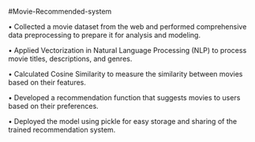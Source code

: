 #Movie-Recommended-system

• Collected a movie dataset from the web and performed comprehensive data preprocessing to prepare it for analysis and modeling.

• Applied Vectorization in Natural Language Processing (NLP) to process movie titles, descriptions, and genres.

• Calculated Cosine Similarity to measure the similarity between movies based on their features.

• Developed a recommendation function that suggests movies to users based on their preferences.

• Deployed the model using pickle for easy storage and sharing of the trained recommendation system.
